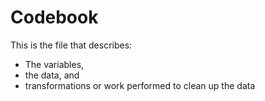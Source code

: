 # Codebook #
This is the file that describes:
* The variables,
* the data, and 
* transformations or work  performed to clean up the data
